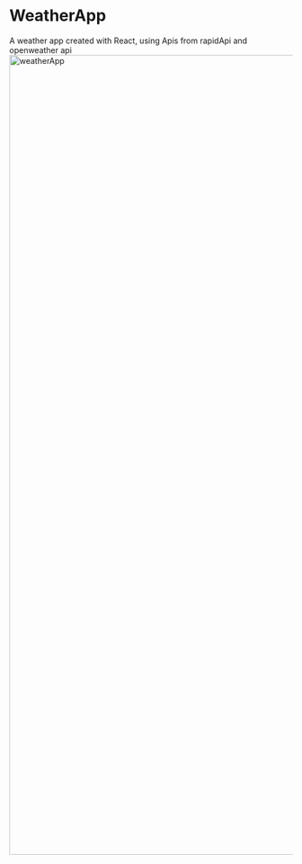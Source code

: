 # WeatherApp
A weather app created with React, using Apis from rapidApi and openweather api
<img width="1422" alt="weatherApp" src="https://user-images.githubusercontent.com/59396908/180169220-c676b4b3-d86f-49dc-915b-8e13f1910333.png">

